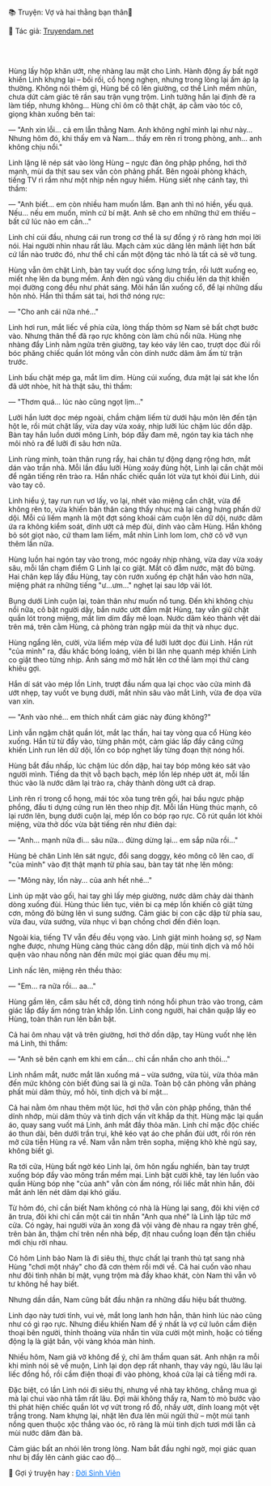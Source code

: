 📚 Truyện: Vợ và hai thằng bạn thân🔞 
<br>
<p>📖 Tác giả: <a href="https://truyendam.net" target="_blank" title="Truyện sex người lớn, truyện 18+ tại Truyendam.net">Truyendam.net</a></p>
<br></br>

Hùng lấy hộp khăn ướt, nhẹ nhàng lau mặt cho Linh. Hành động ấy bất ngờ khiến Linh khựng lại – bối rối, cổ họng nghẹn, nhưng trong lòng lại ấm áp lạ thường. Không nói thêm gì, Hùng bế cô lên giường, cơ thể Linh mềm nhũn, chưa dứt cảm giác tê rần sau trận vụng trộm. Linh tưởng hắn lại định đè ra làm tiếp, nhưng không… Hùng chỉ ôm cô thật chặt, áp cằm vào tóc cô, giọng khàn xuống bên tai:

— "Anh xin lỗi… cả em lẫn thằng Nam. Anh không nghĩ mình lại như này… Nhưng hôm đó, khi thấy em và Nam… thấy em rên rỉ trong phòng, anh… anh không chịu nổi."

Linh lặng lẽ nép sát vào lòng Hùng – ngực đàn ông phập phồng, hơi thở mạnh, mùi da thịt sau sex vẫn còn phảng phất. Bên ngoài phòng khách, tiếng TV rì rầm như một nhịp nền nguy hiểm. Hùng siết nhẹ cánh tay, thì thầm:

— "Anh biết… em còn nhiều ham muốn lắm. Bạn anh thì nó hiền, yếu quá. Nếu… nếu em muốn, mình cứ bí mật. Anh sẽ cho em những thứ em thiếu – bất cứ lúc nào em cần…"

Linh chỉ cúi đầu, nhưng cái run trong cơ thể là sự đồng ý rõ ràng hơn mọi lời nói. Hai người nhìn nhau rất lâu. Mạch cảm xúc dâng lên mãnh liệt hơn bất cứ lần nào trước đó, như thể chỉ cần một động tác nhỏ là tất cả sẽ vỡ tung.

Hùng vẫn ôm chặt Linh, bàn tay vuốt dọc sống lưng trần, rồi lướt xuống eo, miết nhẹ lên da bụng mềm. Ánh đèn ngủ vàng dịu chiếu lên da thịt khiến mọi đường cong đều như phát sáng. Môi hắn lần xuống cổ, để lại những dấu hôn nhỏ. Hắn thì thầm sát tai, hơi thở nóng rực:

— "Cho anh cái nữa nhé…"

Linh hơi run, mắt liếc về phía cửa, lòng thấp thỏm sợ Nam sẽ bất chợt bước vào. Nhưng thân thể đã rạo rực không còn làm chủ nổi nữa. Hùng nhẹ nhàng đẩy Linh nằm ngửa trên giường, tay kéo váy lên cao, trượt dọc đùi rồi bóc phăng chiếc quần lót mỏng vẫn còn dính nước dâm âm ấm từ trận trước.

Linh bấu chặt mép ga, mắt lim dim. Hùng cúi xuống, đưa mặt lại sát khe lồn đã ướt nhòe, hít hà thật sâu, thì thầm:

— "Thơm quá… lúc nào cũng ngọt lịm…"

Lưỡi hắn lướt dọc mép ngoài, chầm chậm liếm từ dưới hậu môn lên đến tận hột le, rồi mút chặt lấy, vừa day vừa xoáy, nhịp lưỡi lúc chậm lúc dồn dập. Bàn tay hắn luồn dưới mông Linh, bóp đầy đam mê, ngón tay kia tách nhẹ môi nhỏ ra để lưỡi đi sâu hơn nữa.

Linh rùng mình, toàn thân rung rẩy, hai chân tự động dạng rộng hơn, mắt dán vào trần nhà. Mỗi lần đầu lưỡi Hùng xoáy đúng hột, Linh lại cắn chặt môi để ngăn tiếng rên trào ra. Hắn nhấc chiếc quần lót vừa tụt khỏi đùi Linh, dúi vào tay cô.

Linh hiểu ý, tay run run vơ lấy, vo lại, nhét vào miệng cắn chặt, vừa để không rên to, vừa khiến bản thân càng thấy nhục mà lại càng hưng phấn dữ dội. Mỗi cú liếm mạnh là một đợt sóng khoái cảm cuộn lên dữ dội, nước dâm ứa ra không kiểm soát, dính ướt cả mép đùi, dính vào cằm Hùng. Hắn không bỏ sót giọt nào, cứ tham lam liếm, mắt nhìn Linh lom lom, chờ cô vỡ vụn thêm lần nữa.

Hùng luồn hai ngón tay vào trong, móc ngoáy nhịp nhàng, vừa day vừa xoáy sâu, mỗi lần chạm điểm G Linh lại co giật. Mắt cô đẫm nước, mặt đỏ bừng. Hai chân kẹp lấy đầu Hùng, tay còn rướn xuống ép chặt hắn vào hơn nữa, miệng phát ra những tiếng "ư…ưm…" nghẹt lại sau lớp vải lót.

Bụng dưới Linh cuộn lại, toàn thân như muốn nổ tung. Đến khi không chịu nổi nữa, cô bật người dậy, bắn nước ướt đẫm mặt Hùng, tay vẫn giữ chặt quần lót trong miệng, mắt lim dim đầy mê loạn. Nước dâm kéo thành vệt dài trên má, trên cằm Hùng, cả phòng tràn ngập mùi da thịt và nhục dục.

Hùng ngẩng lên, cười, vừa liếm mép vừa để lưỡi lướt dọc đùi Linh. Hắn rút "của mình" ra, đầu khấc bóng loáng, viên bi lăn nhẹ quanh mép khiến Linh co giật theo từng nhịp. Ánh sáng mờ mờ hắt lên cơ thể làm mọi thứ càng khiêu gợi.

Hắn dí sát vào mép lồn Linh, trượt đầu nấm qua lại chọc vào cửa mình đã ướt nhẹp, tay vuốt ve bụng dưới, mắt nhìn sâu vào mắt Linh, vừa đe dọa vừa van xin.

— "Anh vào nhé… em thích nhất cảm giác này đúng không?"

Linh vẫn ngậm chặt quần lót, mắt lạc thần, hai tay vòng qua cổ Hùng kéo xuống. Hắn từ từ đẩy vào, từng phân một, cảm giác lấp đầy căng cứng khiến Linh run lên dữ dội, lồn co bóp nghẹt lấy từng đoạn thịt nóng hổi.

Hùng bắt đầu nhấp, lúc chậm lúc dồn dập, hai tay bóp mông kéo sát vào người mình. Tiếng da thịt vỗ bạch bạch, mép lồn lép nhép ướt át, mỗi lần thúc vào là nước dâm lại trào ra, chảy thành dòng ướt cả drap.

Linh rên rỉ trong cổ họng, mái tóc xõa tung trên gối, hai bầu ngực phập phồng, đầu ti dựng cứng run lên theo nhịp địt. Mỗi lần Hùng thúc mạnh, cô lại rướn lên, bụng dưới cuộn lại, mép lồn co bóp rạo rực. Cô rút quần lót khỏi miệng, vừa thở dốc vừa bật tiếng rên như điên dại:

— "Anh… mạnh nữa đi… sâu nữa… đừng dừng lại… em sắp nữa rồi…"

Hùng bẻ chân Linh lên sát ngực, đổi sang doggy, kéo mông cô lên cao, dí "của mình" vào địt thật mạnh từ phía sau, bàn tay tát nhẹ lên mông:

— "Mông này, lồn này… của anh hết nhé…"

Linh úp mặt vào gối, hai tay ghì lấy mép giường, nước dâm chảy dài thành dòng xuống đùi. Hùng thúc liên tục, viên bi cạ mép lồn khiến cô giật từng cơn, mông đỏ bừng lên vì sung sướng. Cảm giác bị con cặc dập từ phía sau, vừa đau, vừa sướng, vừa nhục vì bạn chồng chơi đến điên loạn.

Ngoài kia, tiếng TV vẫn đều đều vọng vào. Linh giật mình hoảng sợ, sợ Nam nghe được, nhưng Hùng càng thúc càng dồn dập, mùi tinh dịch và mồ hôi quện vào nhau nồng nàn đến mức mọi giác quan đều mụ mị.

Linh nấc lên, miệng rên thều thào:

— "Em… ra nữa rồi… aa…"

Hùng gầm lên, cắm sâu hết cỡ, dòng tinh nóng hổi phun trào vào trong, cảm giác lấp đầy ấm nóng tràn khắp lồn. Linh cong người, hai chân quặp lấy eo Hùng, toàn thân run lên bần bật.

Cả hai ôm nhau vật vã trên giường, hơi thở dồn dập, tay Hùng vuốt nhẹ lên má Linh, thì thầm:

— "Anh sẽ bên cạnh em khi em cần… chỉ cần nhắn cho anh thôi…"

Linh nhắm mắt, nước mắt lăn xuống má – vừa sướng, vừa tủi, vừa thỏa mãn đến mức không còn biết đúng sai là gì nữa. Toàn bộ căn phòng vẫn phảng phất mùi dâm thủy, mồ hôi, tinh dịch và bí mật…

Cả hai nằm ôm nhau thêm một lúc, hơi thở vẫn còn phập phồng, thân thể dính nhớp, mùi dâm thủy và tinh dịch vấn vít khắp da thịt. Hùng mặc lại quần áo, quay sang vuốt má Linh, ánh mắt đầy thỏa mãn. Linh chỉ mặc độc chiếc áo thun dài, bên dưới trần trụi, khẽ kéo vạt áo che phần đùi ướt, rồi rón rén mở cửa tiễn Hùng ra về. Nam vẫn nằm trên sopha, miệng khò khè ngủ say, không biết gì.

Ra tới cửa, Hùng bất ngờ kéo Linh lại, ôm hôn ngấu nghiến, bàn tay trượt xuống bóp đầy vào mông trần mềm mại. Linh bật cười khẽ, tay lén luồn vào quần Hùng bóp nhẹ "của anh" vẫn còn ấm nóng, rồi liếc mắt nhìn hắn, đôi mắt ánh lên nét dâm dại khó giấu.

Từ hôm đó, chỉ cần biết Nam không có nhà là Hùng lại sang, đôi khi viện cớ ăn trưa, đôi khi chỉ cần một cái tin nhắn "Anh qua nhé" là Linh lập tức mở cửa. Có ngày, hai người vừa ăn xong đã vội vàng đè nhau ra ngay trên ghế, trên bàn ăn, thậm chí trên nền nhà bếp, địt nhau cuồng loạn đến tận chiều mới chịu rời nhau.

Có hôm Linh bảo Nam là đi siêu thị, thực chất lại tranh thủ tạt sang nhà Hùng "chơi một nháy" cho đã cơn thèm rồi mới về. Cả hai cuốn vào nhau như đôi tình nhân bí mật, vụng trộm mà đầy khao khát, còn Nam thì vẫn vô tư không hề hay biết.

Nhưng dần dần, Nam cũng bắt đầu nhận ra những dấu hiệu bất thường.

Linh dạo này tươi tỉnh, vui vẻ, mắt long lanh hơn hẳn, thân hình lúc nào cũng như có gì rạo rực. Nhưng điều khiến Nam để ý nhất là vợ cứ luôn cầm điện thoại bên người, thỉnh thoảng vừa nhắn tin vừa cười một mình, hoặc có tiếng động lạ là giật bắn, vội vàng khóa màn hình.

Nhiều hôm, Nam giả vờ không để ý, chỉ âm thầm quan sát. Anh nhận ra mỗi khi mình nói sẽ về muộn, Linh lại dọn dẹp rất nhanh, thay váy ngủ, lâu lâu lại liếc đồng hồ, rồi cầm điện thoại đi vào phòng, khoá cửa lại cả tiếng mới ra.

Đặc biệt, có lần Linh nói đi siêu thị, nhưng về nhà tay không, chẳng mua gì mà lại chui vào nhà tắm rất lâu. Đợi mãi không thấy ra, Nam tò mò bước vào thì phát hiện chiếc quần lót vợ vứt trong rổ đồ, nhầy ướt, dính loang một vệt trắng trong. Nam khựng lại, nhặt lên đưa lên mũi ngửi thử – một mùi tanh nồng quen thuộc xộc thẳng vào óc, rõ ràng là mùi tinh dịch tươi mới lẫn cả mùi nước dâm đàn bà.

Cảm giác bất an nhói lên trong lòng. Nam bắt đầu nghi ngờ, mọi giác quan như bị đẩy lên cảnh giác cao độ…
<!-- truyện sex quay lén, vợ bị cắm sừng, sex mạnh, POV cuckold, vợ bị bạn thân chén, truyện sex group, sex flagship, sex hardcore Việt Nam, truyện sex 18+, Truyendam.net -->
<p>
  📢 Gợi ý truyện hay : 
  <a href="https://truyendam.net/truyen/doi-sinh-vien" 
     target="_blank" 
     title="Truyện sex người lớn, truyện 18+ tại Truyendam.net"
     style="text-decoration: underline; color: #0070f3;"
  >
    Đời Sinh Viên
  </a>
</p>